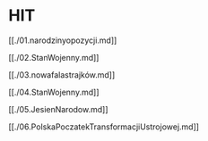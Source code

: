 # HIT

[[./01.narodzinyopozycji.md]]

[[./02.StanWojenny.md]]

[[./03.nowafalastrajków.md]]

[[./04.StanWojenny.md]]

[[./05.JesienNarodow.md]]

[[./06.PolskaPoczatekTransformacjiUstrojowej.md]]
